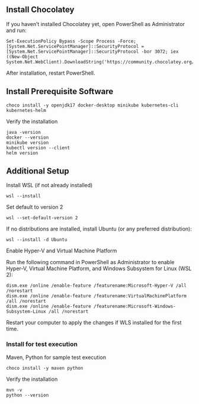 ## Install Chocolatey

If you haven’t installed Chocolatey yet, open PowerShell as Administrator and run:
```shell
Set-ExecutionPolicy Bypass -Scope Process -Force; [System.Net.ServicePointManager]::SecurityProtocol = [System.Net.ServicePointManager]::SecurityProtocol -bor 3072; iex ((New-Object System.Net.WebClient).DownloadString('https://community.chocolatey.org/install.ps1'))
```
After installation, restart PowerShell.

## Install Prerequisite Software

```shell
choco install -y openjdk17 docker-desktop minikube kubernetes-cli kubernetes-helm
```

Verify the installation

```shell
java -version
docker --version
minikube version
kubectl version --client
helm version
```

## Additional Setup

Install WSL (if not already installed)
```shell
wsl --install
```

Set default to version 2
```shell
wsl --set-default-version 2
```

If no distributions are installed, install Ubuntu (or any preferred distribution):
```shell
wsl --install -d Ubuntu
```

Enable Hyper-V and Virtual Machine Platform

Run the following command in PowerShell as Administrator to enable Hyper-V, Virtual Machine Platform, and Windows Subsystem for Linux (WSL 2):

```shell
dism.exe /online /enable-feature /featurename:Microsoft-Hyper-V /all /norestart
dism.exe /online /enable-feature /featurename:VirtualMachinePlatform /all /norestart
dism.exe /online /enable-feature /featurename:Microsoft-Windows-Subsystem-Linux /all /norestart
```

Restart your computer to apply the changes if WLS installed for the first time.

### Install for test execution
Maven, Python for sample test execution
```shell
choco install -y maven python
```

Verify the installation
```shell
mvn -v
python --version
```
